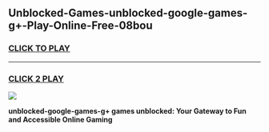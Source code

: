 
## Unblocked-Games-unblocked-google-games-g+-Play-Online-Free-08bou
<h3>
<a href="https://premium76.site?title=unblocked-google-games-g+&ref=26A">CLICK TO PLAY</a></h3>
<hr>

<h3>
<a href="https://premium76.site?title=unblocked-google-games-g+&ref=26A">CLICK 2 PLAY</a>
  
</h3>

<a href="https://premium76.site?title=unblocked-google-games-g+&ref=26A"><img src="https://clearcache.store/games.png"></a>


**unblocked-google-games-g+ games unblocked: Your Gateway to Fun and Accessible Online Gaming**
